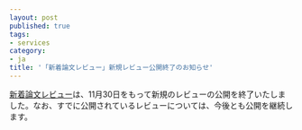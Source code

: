 ```yaml
---
layout: post
published: true
tags:
- services
category:
- ja
title: '「新着論文レビュー」新規レビュー公開終了のお知らせ'
---
```

[新着論文レビュー](http://first.lifesciencedb.jp/)は、11月30日をもって新規のレビューの公開を終了いたしました。なお、すでに公開されているレビューについては、今後とも公開を継続します。
